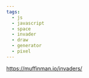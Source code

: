 ```yaml
---
tags:
  - js
  - javascript
  - space
  - invader
  - draw
  - generator
  - pixel
---
```

https://muffinman.io/invaders/
